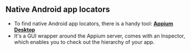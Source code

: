 ## Native Android app locators

- To find native Android app locators, there is a handy tool:
 **[Appium Desktop](https://github.com/appium/appium-desktop)**  
 - It's a GUI wrapper around the Appium server, comes with an Inspector, which enables you to check out the hierarchy of your app.
